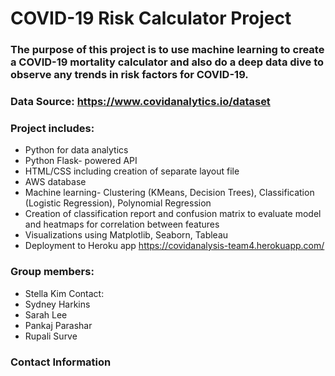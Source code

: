 # COVID-19 Risk Calculator Project

### The purpose of this project is to use machine learning to create a COVID-19 mortality calculator and also do a deep data dive to observe any trends in risk factors for COVID-19. 
### Data Source: https://www.covidanalytics.io/dataset

### Project includes: 
  * Python for data analytics 
  * Python Flask- powered API
  * HTML/CSS including creation of separate layout file
  * AWS database 
  * Machine learning- Clustering (KMeans, Decision Trees), Classification (Logistic Regression), Polynomial Regression
  * Creation of classification report and confusion matrix to evaluate model and heatmaps for correlation between features 
  * Visualizations using Matplotlib, Seaborn, Tableau 
  * Deployment to Heroku app https://covidanalysis-team4.herokuapp.com/ 

### Group members:
  * Stella Kim Contact: 
  * Sydney Harkins
  * Sarah Lee
  * Pankaj Parashar
  * Rupali Surve

### Contact Information
